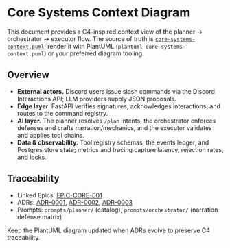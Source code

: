 # Core Systems Context Diagram

This document provides a C4-inspired context view of the planner → orchestrator → executor flow. The source of truth is [`core-systems-context.puml`](./core-systems-context.puml); render it with PlantUML (`plantuml core-systems-context.puml`) or your preferred diagram tooling.

## Overview

- **External actors.** Discord users issue slash commands via the Discord Interactions API; LLM providers supply JSON proposals.
- **Edge layer.** FastAPI verifies signatures, acknowledges interactions, and routes to the command registry.
- **AI layer.** The planner resolves `/plan` intents, the orchestrator enforces defenses and crafts narration/mechanics, and the executor validates and applies tool chains.
- **Data & observability.** Tool registry schemas, the events ledger, and Postgres store state; metrics and tracing capture latency, rejection rates, and locks.

## Traceability

- Linked Epics: [EPIC-CORE-001](../implementation/epics/core-ai-systems.md)
- ADRs: [ADR-0001](../adr/ADR-0001-planner-routing.md), [ADR-0002](../adr/ADR-0002-orchestrator-defenses.md), [ADR-0003](../adr/ADR-0003-executor-preview-apply.md)
- Prompts: `prompts/planner/` (catalog), `prompts/orchestrator/` (narration defense matrix)

Keep the PlantUML diagram updated when ADRs evolve to preserve C4 traceability.
